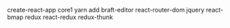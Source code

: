 create-react-app core1
yarn add braft-editor react-router-dom jquery react-bmap redux react-redux redux-thunk